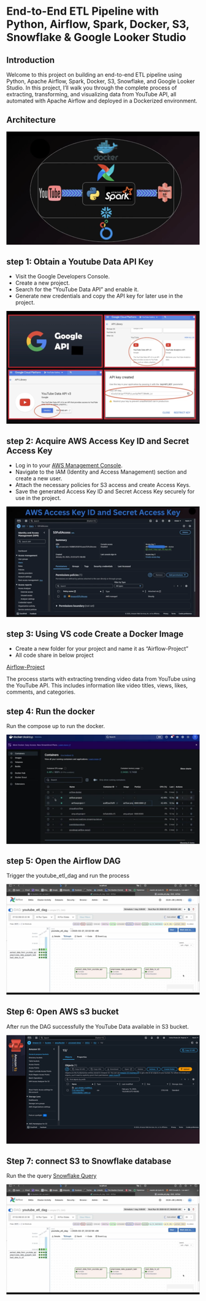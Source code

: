 # End-to-End ETL Pipeline with Python, Airflow, Spark, Docker, S3, Snowflake & Google Looker Studio

## Introduction
Welcome to this project on building an end-to-end ETL pipeline using Python, Apache Airflow, Spark, Docker, S3, Snowflake, and Google Looker Studio.
In this project, I’ll walk you through the complete process of extracting, transforming, and
visualizing data from YouTube API, all automated with Apache Airflow and deployed in a
Dockerized environment.

## Architecture

![Project Architecture](Project_Architecture.png)

## step 1: Obtain a Youtube Data API Key

- Visit the Google Developers Console.
- Create a new project.
- Search for the “YouTube Data API” and enable it.
- Generate new credentials and copy the API key for later use in the project.

  
![Youtube API](Google_API.png)


## step 2: Acquire AWS Access Key ID and Secret Access Key

- Log in to your [AWS Management Console](https://aws.amazon.com/console/).
- Navigate to the IAM (Identity and Access Management) section and create a new user.
- Attach the necessary policies for S3 access and create Access Keys.
- Save the generated Access Key ID and Secret Access Key securely for use in the project.


![Youtube API](AWS_Access_Key.png)

## step 3: Using VS code Create a Docker Image

- Create a new folder for your project and name it as “Airflow-Project”
- All code share in below project

 [Airflow-Project](Airflow-Project)

The process starts with extracting trending video data from YouTube using the YouTube
API. This includes information like video titles, views, likes, comments, and categories.

## step 4: Run the docker

Run the compose up to run the docker.

![Docker Image](Docker_Image.png)


## step 5: Open the Airflow DAG

Trigger the youtube_etl_dag and run the process

![Airflow](Airflow_ETL_Dag.png)

## Step 6: Open AWS s3 bucket

After run the DAG successfully the YouTube Data available in S3 bucket.

![Amazon_S3_Bucket](Amazon_S3_Bucket.png)

## Step 7: connect S3 to Snowflake database

Run the the query [Snowflake Query](Snowflake_Query.html) 

![Snowflake](Airflow_ETL_Dag.png)



